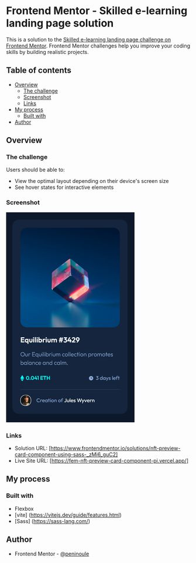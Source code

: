 # Frontend Mentor - Skilled e-learning landing page solution

This is a solution to the [Skilled e-learning landing page challenge on Frontend Mentor](https://www.frontendmentor.io/challenges/skilled-elearning-landing-page-S1ObDrZ8q). Frontend Mentor challenges help you improve your coding skills by building realistic projects.

## Table of contents

- [Overview](#overview)
  - [The challenge](#the-challenge)
  - [Screenshot](#screenshot)
  - [Links](#links)
- [My process](#my-process)
  - [Built with](#built-with)
- [Author](#author)

## Overview

### The challenge

Users should be able to:

- View the optimal layout depending on their device's screen size
- See hover states for interactive elements

### Screenshot

![](./screenshot.jpg)

### Links

- Solution URL: [https://www.frontendmentor.io/solutions/nft-preview-card-component-using-sass-_zMi6_guC2]
- Live Site URL: [https://fem-nft-preview-card-component-pi.vercel.app/]

## My process

### Built with

- Flexbox
- [vite] (https://vitejs.dev/guide/features.html) 
- [Sass] (https://sass-lang.com/)

## Author

- Frontend Mentor - [@peninoule](https://www.frontendmentor.io/profile/peninoule)

